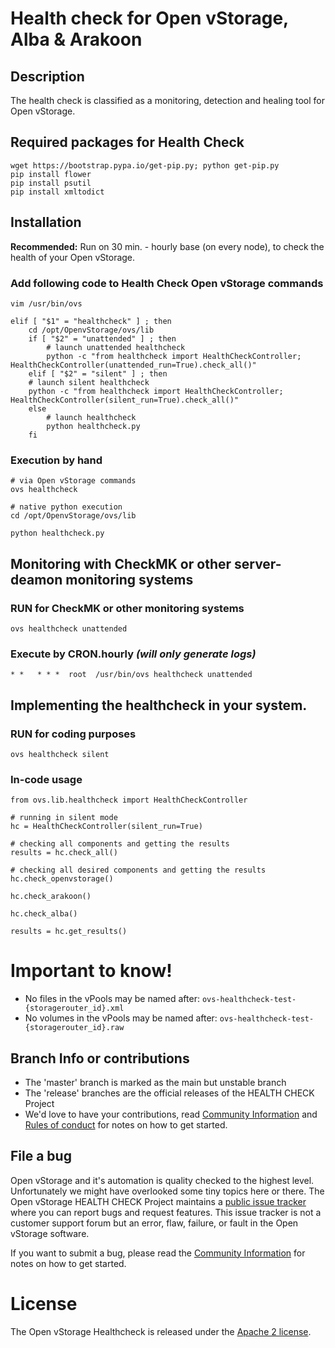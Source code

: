 # Health check for Open vStorage, Alba & Arakoon

## Description

The health check is classified as a monitoring, detection and healing tool for Open vStorage.

## Required packages for Health Check
```
wget https://bootstrap.pypa.io/get-pip.py; python get-pip.py
pip install flower
pip install psutil
pip install xmltodict
```

## Installation

**Recommended:** Run on 30 min. - hourly base (on every node), to check the health of your Open vStorage.

### Add following code to Health Check Open vStorage commands

```
vim /usr/bin/ovs
```

```
elif [ "$1" = "healthcheck" ] ; then
    cd /opt/OpenvStorage/ovs/lib
    if [ "$2" = "unattended" ] ; then
        # launch unattended healthcheck
        python -c "from healthcheck import HealthCheckController; HealthCheckController(unattended_run=True).check_all()"
    elif [ "$2" = "silent" ] ; then
	# launch silent healthcheck
	python -c "from healthcheck import HealthCheckController; HealthCheckController(silent_run=True).check_all()"
    else
        # launch healthcheck
        python healthcheck.py
    fi
```

### Execution by hand

```
# via Open vStorage commands
ovs healthcheck

# native python execution
cd /opt/OpenvStorage/ovs/lib

python healthcheck.py
```

## Monitoring with CheckMK or other server-deamon monitoring systems

### RUN for CheckMK or other monitoring systems

```
ovs healthcheck unattended
```

### Execute by CRON.hourly *(will only generate logs)*

```
* *   * * *  root  /usr/bin/ovs healthcheck unattended
```
 
## Implementing the healthcheck in your system. 

### RUN for coding purposes

```
ovs healthcheck silent
```

### In-code usage

```
from ovs.lib.healthcheck import HealthCheckController

# running in silent mode
hc = HealthCheckController(silent_run=True)

# checking all components and getting the results
results = hc.check_all()

# checking all desired components and getting the results
hc.check_openvstorage()

hc.check_arakoon()

hc.check_alba()

results = hc.get_results()
```
 
# Important to know!
* No files in the vPools may be named after: `ovs-healthcheck-test-{storagerouter_id}.xml`
* No volumes in the vPools may be named after: `ovs-healthcheck-test-{storagerouter_id}.raw`

## Branch Info or contributions
* The 'master' branch is marked as the main but unstable branch
* The 'release' branches are the official releases of the HEALTH CHECK Project
* We'd love to have your contributions, read [Community Information](CONTRIBUTION.md) and [Rules of conduct](RULES.md) for notes on how to get started.

## File a bug
Open vStorage and it's automation is quality checked to the highest level.
Unfortunately we might have overlooked some tiny topics here or there.
The Open vStorage HEALTH CHECK Project maintains a [public issue tracker](https://github.com/openvstorage/openvstorage-health-check/issues)
where you can report bugs and request features.
This issue tracker is not a customer support forum but an error, flaw, failure, or fault in the Open vStorage software.

If you want to submit a bug, please read the [Community Information](CONTRIBUTION.md) for notes on how to get started.

# License
The Open vStorage Healthcheck is released under the [Apache 2 license](http://www.apache.org/licenses/LICENSE-2.0).
